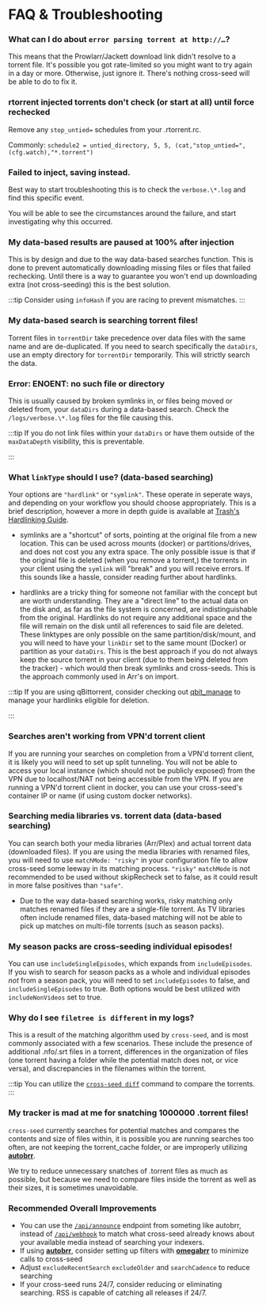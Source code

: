 # FAQ & Troubleshooting

### What can I do about `error parsing torrent at http://…`?

This means that the Prowlarr/Jackett download link didn't resolve to a torrent file. It's
possible you got rate-limited so you might want to try again in a day or more.
Otherwise, just ignore it. There's nothing cross-seed will be able to do to fix
it.

### rtorrent injected torrents don't check (or start at all) until force rechecked

Remove any `stop_untied=` schedules from your .rtorrent.rc.

Commonly: `schedule2 = untied_directory, 5, 5, (cat,"stop_untied=",(cfg.watch),"*.torrent")`

### Failed to inject, saving instead.

Best way to start troubleshooting this is to check the `verbose.\*.log` and find this specific event.

You will be able to see the circumstances around the failure, and start investigating why this occurred.

### My data-based results are paused at 100% after injection

This is by design and due to the way data-based searches function. This is done to prevent automatically downloading
missing files or files that failed rechecking. Until there is a way to guarantee you won't end up downloading
extra (not cross-seeding) this is the best solution.

:::tip
Consider using `infoHash` if you are racing to prevent mismatches.
:::

### My data-based search is searching torrent files!

Torrent files in `torrentDir` take precedence over data files with the same name and are de-duplicated. If you need to search
specifically the `dataDirs`, use an empty directory for `torrentDir` temporarily. This will strictly search the data.

### Error: ENOENT: no such file or directory

This is usually caused by broken symlinks in, or files being moved or deleted from, your `dataDirs` during a data-based search.
Check the `/logs/verbose.\*.log` files for the file causing this.

:::tip
If you do not link files within your `dataDirs` or have them outside of the `maxDataDepth` visibility, this is preventable.

:::

### What `linkType` should I use? (data-based searching)

Your options are `"hardlink"` or `"symlink"`. These operate in seperate ways, and depending on your workflow you should choose appropriately. This is a brief description, however
a more in depth guide is available at [Trash's Hardlinking Guide](https://trash-guides.info/Hardlinks/Hardlinks-and-Instant-Moves/).

- symlinks are a "shortcut" of sorts, pointing at the original file from a new location. This can be used across mounts (docker) or partitions/drives, and does not cost you any extra space. The only possible issue is that if the original file is deleted (when you remove a torrent,) the torrents in your client using the `symlink` will "break" and you will receive errors. If this sounds like a hassle, consider reading further about hardlinks.

- hardlinks are a tricky thing for someone not familiar with the concept but are worth understanding. They are a "direct line" to the actual data on the disk and, as far as the file system is concerned, are indistinguishable from the original. Hardlinks do not require any additional space and the file will remain on the disk until all references to said file are deleted. These linktypes are only possible on the same partition/disk/mount, and you will need to have your `linkDir` set to the same mount (Docker) or partition as your `dataDirs`. This is the best approach if you do not always keep the source torrent in your client (due to them being deleted from the tracker) - which would then break symlinks and cross-seeds. This is the approach commonly used in Arr's on import.

:::tip
If you are using qBittorrent, consider checking out [qbit_manage](https://github.com/StuffAnThings/qbit_manage) to manage your hardlinks eligible for deletion.

:::

### Searches aren't working from VPN'd torrent client

If you are running your searches on completion from a VPN'd torrent client, it is likely you will need to set up split tunneling. You will not be able to access your local instance (which should not be publicly exposed) from the VPN due to localhost/NAT not being accessible from the VPN. If you are running a VPN'd torrent client in docker, you can use your cross-seed's container IP or name (if using custom docker networks).

### Searching media libraries vs. torrent data (data-based searching)

You can search both your media libraries (Arr/Plex) and actual torrent data (downloaded files). If you are using the media libraries with renamed files, you will need to use `matchMode: "risky"` in your configuration file to allow cross-seed some leeway in its matching process. `"risky"` `matchMode` is not recommended to be used without skipRecheck set to false, as it could result in more false positives than `"safe"`.

- Due to the way data-based searching works, risky matching only matches renamed files if they are a single-file torrent. As TV libraries often include renamed files, data-based matching will not be able to pick up matches on multi-file torrents (such as season packs).

### My season packs are cross-seeding individual episodes!

You can use `includeSingleEpisodes`, which expands from `includeEpisodes`. If you wish to search for season packs as a whole and individual episodes _not_ from a season pack, you will need to set `includeEpisodes` to false, and `includeSingleEpisodes` to true. Both options would be best utilized with `includeNonVideos` set to true.

### Why do I see `filetree is different` in my logs?

This is a result of the matching algorithm used by `cross-seed`, and is most commonly associated with a few scenarios. These include the presence of additional .nfo/.srt files in a torrent, differences in the organization of files (one torrent having a folder while the potential match does not, or vice versa), and discrepancies in the filenames within the torrent.

:::tip
You can utilize the [`cross-seed diff`](../reference/utils#cross-seed-diff) command to compare the torrents.
:::

### My tracker is mad at me for snatching 1000000 .torrent files!

`cross-seed` currently searches for potential matches and compares the contents and size of files within, it is possible you are running searches too often, are not keeping the torrent_cache folder, or are improperly utilizing [**autobrr**](https://autobrr.com/).

We try to reduce unnecessary snatches of .torrent files as much as possible, but because we need to compare files inside the torrent as well as their sizes, it is sometimes unavoidable.

### Recommended Overall Improvements

- You can use the [`/api/announce`](../reference/api#post-apiannounce-experimental) endpoint from someting like autobrr, instead of [`/api/webhook`](../reference/api#post-apiwebhook) to match what cross-seed already knows about your available media instead of searching your indexers.
- If using [**autobrr**](https://autobrr.com/), consider setting up filters with [**omegabrr**](https://github.com/autobrr/omegabrr) to minimize calls to cross-seed
- Adjust `excludeRecentSearch` `excludeOlder` and `searchCadence` to reduce searching
- If your cross-seed runs 24/7, consider reducing or eliminating searching. RSS is capable of catching all releases if 24/7.

